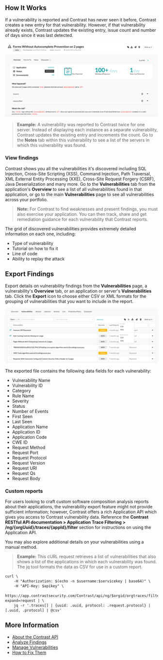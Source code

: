 <!--
title: "Discover Vulnerabilities"
description: "Overview of discovering vulnerabilities"
tags: "user applications discover vulnerabilities quick start guide"
-->

## How It Works

If a vulnerability is reported and Contrast has never seen it before, Contrast creates a new entry for that vulnerability. However, if that vulnerability already exists, Contrast updates the existing entry, issue count and number of days since it was last detected.

<a href="assets/images/Vulnerability-overview.png" rel="lightbox" title="Vulnerability Overview"><img class="thumbnail" src="assets/images/Vulnerability-overview.png"/></a>

>**Example:** A vulnerability was reported to Contrast twice for one server. Instead of displaying each instance as a separate vulnerability, Contrast updates the existing entry and increments the count. Go to the **Notes** tab within this vulnerability to see a list of the servers in which this vulnerability was found.

### View findings 

Contrast shows you all the vulnerabilities it's discovered including SQL Injection, Cross-Site Scripting (XSS), Command Injection, Path Traversal, XML External Entity Processing (XXE), Cross-Site Request Forgery (CSRF), Java Deserialization and many more. Go to the **Vulnerabilities** tab from the application's **Overview** to see a list of all vulnerabilities found in that application, or go to the main **Vulnerabilities** page to see all vulnerabilities across your portfolio. 

> **Note:** For Contrast to find weaknesses and present findings, you must also exercise your application. You can then track, share and get remediation guidance for each vulnerability that Contrast reports. 

The grid of discovered vulnerabilities provides extremely detailed information on each one, including: 

* Type of vulnerability
* Tutorial on how to fix it
* Line of code
* Ability to replay the attack

## Export Findings

Export details on vulnerability findings from the **Vulnerabilities** page, a vulnerability's **Overview** tab, or an application or server's **Vulnerabilities** tab. Click the **Export** icon to choose either CSV or XML formats for the grouping of vulnerabilities that you want to include in the report.

<a href="assets/images/Vuln-export-options.png" rel="lightbox" title="Vulnerability export options"><img class="thumbnail" src="assets/images/Vuln-export-options.png"/></a>

The exported file contains the following data fields for each vulnerability:

* Vulnerability Name
* Vulnerability ID
* Category
* Rule Name
* Severity
* Status
* Number of Events
* First Seen
* Last Seen
* Application Name
* Application ID
* Application Code
* CWE ID
* Request Method
* Request Port
* Request Protocol
* Request Version
* Request URI
* Request Qs
* Request Body

### Custom reports

For users looking to craft custom software composition analysis reports about their applications, the vulnerability export feature might not provide sufficient information; however, Contrast offers a rich Application API which gives you access to Contrast vulnerability data. Reference the **Contrast RESTful API documentation > Application Trace Filtering > /ng/{orgUuid}/traces/{appId}/filter** section for instructions on using the Application API. 

You may also explore additional details on your vulnerabilities using a manual method.

> **Example:** This cURL request retrieves a list of vulnerabilities that also shows a list of the applications in which each vulnerability was found. The jq tool formats the data as CSV for use in a custom report.
```
curl \
    -H "Authorization: $(echo -n $username:$servicekey | base64)" \
    -H "API-Key: $apikey" \
    https://app.contrastsecurity.com/Contrast/api/ng/$orgid/orgtraces/filter?expand=request | \
    jq -r '.traces[] | {uuid: .uuid, protocol: .request.protocol} | [.uuid, .protocol] | @csv'
```

## More Information 

* [About the Contrast API](tools-api.html#api-about)
* [Analyze Findings](user-vulns.html#analyze)
* [Manage Vulnerabilities](user-vulns.html#manage-vuln)
* [How to Fix Them](user-vulns.html#remediate)
